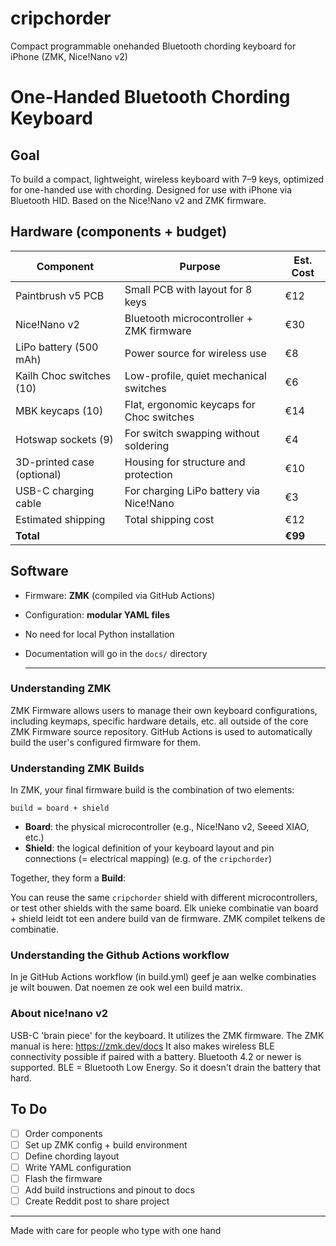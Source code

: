 <!-- This file is for describing and explaining the project -->

# cripchorder
Compact programmable onehanded Bluetooth chording keyboard for iPhone (ZMK, Nice!Nano v2)

# One-Handed Bluetooth Chording Keyboard

## Goal
To build a compact, lightweight, wireless keyboard with 7–9 keys, optimized for one-handed use with chording. Designed for use with iPhone via Bluetooth HID. Based on the Nice!Nano v2 and ZMK firmware.

## Hardware (components + budget)

| Component                 | Purpose                                      | Est. Cost |
|--------------------------|----------------------------------------------|-----------|
| Paintbrush v5 PCB          | Small PCB with layout for 8 keys             | €12       |
| Nice!Nano v2             | Bluetooth microcontroller + ZMK firmware     | €30       |
| LiPo battery (500 mAh)   | Power source for wireless use                | €8        |
| Kailh Choc switches (10) | Low-profile, quiet mechanical switches       | €6        |
| MBK keycaps (10)         | Flat, ergonomic keycaps for Choc switches    | €14       |
| Hotswap sockets (9)      | For switch swapping without soldering        | €4        |
| 3D-printed case (optional)| Housing for structure and protection        | €10       |
| USB-C charging cable     | For charging LiPo battery via Nice!Nano      | €3        |
| Estimated shipping       | Total shipping cost                          | €12       |
| **Total**                |                                              | **€99**   |

## Software

- Firmware: **ZMK** (compiled via GitHub Actions)
- Configuration: **modular YAML files**
- No need for local Python installation
- Documentation will go in the `docs/` directory

  ---
### Understanding ZMK
ZMK Firmware allows users to manage their own keyboard configurations, including keymaps, specific hardware details, etc. all outside of the core ZMK Firmware source repository.
GitHub Actions is used to automatically build the user's configured firmware for them.

###  Understanding ZMK Builds

In ZMK, your final firmware build is the combination of two elements:

`build = board + shield`

- **Board**: the physical microcontroller (e.g., Nice!Nano v2, Seeed XIAO, etc.)
- **Shield**: the logical definition of your keyboard layout and pin connections (= electrical mapping) (e.g. of the  `cripchorder`)

Together, they form a **Build**:

You can reuse the same `cripchorder` shield with different microcontrollers, 
or test other shields with the same board. Elk unieke combinatie van board + shield leidt tot een andere build van de firmware. ZMK compilet telkens de combinatie. 

### Understanding the Github Actions workflow
In je GitHub Actions workflow (in build.yml) geef je aan welke combinaties je wilt bouwen. Dat noemen ze ook wel een build matrix.

### About nice!nano v2
USB-C 'brain piece' for the keyboard.
It utilizes the ZMK firmware. The ZMK manual is here: https://zmk.dev/docs
It also makes wireless BLE connectivity possible if paired with a battery.
Bluetooth 4.2 or newer is supported.
BLE = Bluetooth Low Energy. So it doesn't drain the battery that hard.


## To Do

- [ ] Order components
- [ ] Set up ZMK config + build environment
- [ ] Define chording layout
- [ ] Write YAML configuration
- [ ] Flash the firmware
- [ ] Add build instructions and pinout to docs
- [ ] Create Reddit post to share project

---

Made with care for people who type with one hand
